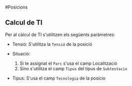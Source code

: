 #Posicions

## Calcul de TI

Per al càlcul de TI s'utilitzen els següents paràmetres:

- Tensió: S'utilitza la `Tensió` de la posició
- Situació:

    1. Si te assignat el `Parc` s'usa el camp Localització 
    2. Sino s'utilitza el camp `Tipus` del tipus de `Subtestacio`

- Tipus: S'usa el camp `Tecnologia` de la posicio
